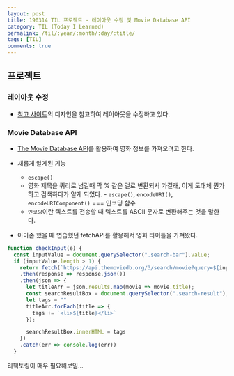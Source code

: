 ```yaml
---
layout: post
title: 190314 TIL 프로젝트 - 레이아웃 수정 및 Movie Database API
category: TIL (Today I Learned)
permalink: /til/:year/:month/:day/:title/
tags: [TIL]
comments: true
---
```


## **프로젝트**

### **레이아웃 수정**

- [참고 사이트](https://skempin.github.io/reactjs-tmdb-app/)의 디자인을 참고하여 레이아웃을 수정하고 있다.


### **Movie Database API**

- [The Movie Database API](https://developers.themoviedb.org/3/getting-started/introduction)를 활용하여 영화 정보를 가져오려고 한다. 

- 새롭게 알게된 기능
	- `escape()`
	- 영화 제목을 쿼리로 넘길때 막 % 같은 걸로 변환되서 가길래, 이게 도대체 뭔가 하고 검색하다가 알게 되었다. -  `escape()`, `encodeURI()`, `encodeURIComponent()` === 인코딩 함수
	- `인코딩`이란 텍스트를 전송할 때 텍스트를 ASCII 문자로 변환해주는 것을 말한다. 

- 아마존 했을 때 연습했던 fetchAPI를 활용해서 영화 타이틀을 가져왔다. 

```javascript
function checkInput(e) {
  const inputValue = document.querySelector(".search-bar").value;
  if (inputValue.length > 1) {
    return fetch(`https://api.themoviedb.org/3/search/movie?query=${inputValue}&api_key={APIkey}&language=ko-KR`)
    .then(response => response.json())
    .then(json => {
      let titleArr = json.results.map(movie => movie.title);
      const searchResultBox = document.querySelector(".search-result");
      let tags = ""
      titleArr.forEach(title => {
        tags += `<li>${title}</li>`
      });

      searchResultBox.innerHTML = tags
    })
    .catch(err => console.log(err))
  }
  ```
  리팩토링이 매우 필요해보임...